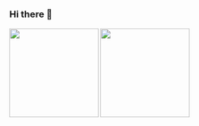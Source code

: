 ### Hi there 👋

<!--
**tonchevaAleksandra/tonchevaAleksandra** is a ✨ _special_ ✨ repository because its `README.md` (this file) appears on your GitHub profile.


- 💻 I’m currently learning Software Engineering with C# in SoftUni(Software University- softuni.bg)
- 📧 How to reach me: aleksandra_toncheva@yahoo.com
- 🎯 Reach me on Linkedin: inkedin.com/in/aleksandra-toncheva-0a846160
-->
<div>
  <img height="160" align="left" src="https://github-readme-stats.vercel.app/api?username=tonchevaAleksandra
&count_private=true&true&hide=issues&show_icons=true" />
  <img height="160" src="https://github-readme-stats.vercel.app/api/top-langs/?username=tonchevaAleksandra
&layout=compact" />
</div>
